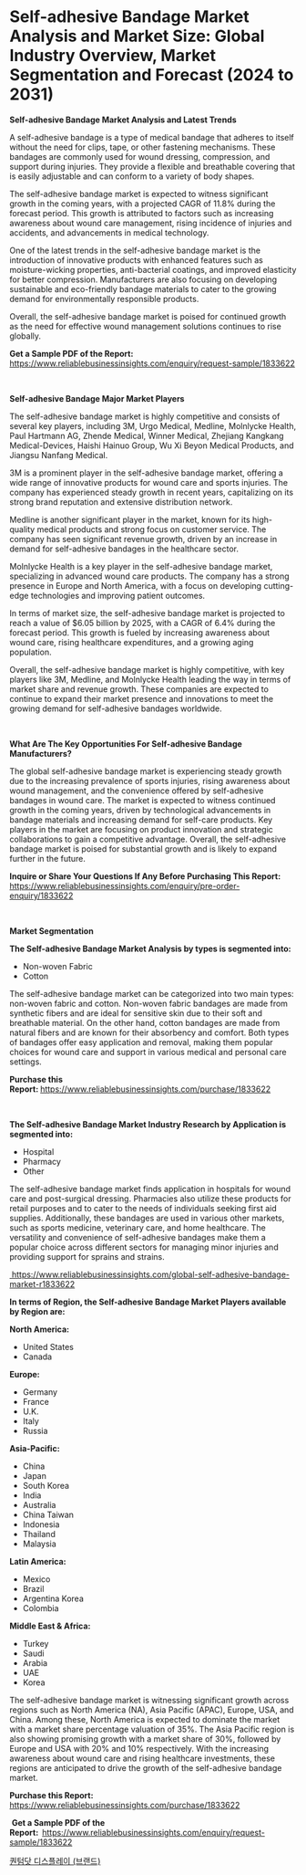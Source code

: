 <p><h1>Self-adhesive Bandage Market Analysis and Market Size: Global Industry Overview, Market Segmentation and Forecast (2024 to 2031)</h1></p><p><strong>Self-adhesive Bandage Market Analysis and Latest Trends</strong></p>
<p><p>A self-adhesive bandage is a type of medical bandage that adheres to itself without the need for clips, tape, or other fastening mechanisms. These bandages are commonly used for wound dressing, compression, and support during injuries. They provide a flexible and breathable covering that is easily adjustable and can conform to a variety of body shapes.</p><p>The self-adhesive bandage market is expected to witness significant growth in the coming years, with a projected CAGR of 11.8% during the forecast period. This growth is attributed to factors such as increasing awareness about wound care management, rising incidence of injuries and accidents, and advancements in medical technology.</p><p>One of the latest trends in the self-adhesive bandage market is the introduction of innovative products with enhanced features such as moisture-wicking properties, anti-bacterial coatings, and improved elasticity for better compression. Manufacturers are also focusing on developing sustainable and eco-friendly bandage materials to cater to the growing demand for environmentally responsible products.</p><p>Overall, the self-adhesive bandage market is poised for continued growth as the need for effective wound management solutions continues to rise globally.</p></p>
<p><strong>Get a Sample PDF of the Report:&nbsp;</strong> <a href="https://www.reliablebusinessinsights.com/enquiry/request-sample/1833622">https://www.reliablebusinessinsights.com/enquiry/request-sample/1833622</a></p>
<p>&nbsp;</p>
<p><strong>Self-adhesive Bandage Major Market Players</strong></p>
<p><p>The self-adhesive bandage market is highly competitive and consists of several key players, including 3M, Urgo Medical, Medline, Molnlycke Health, Paul Hartmann AG, Zhende Medical, Winner Medical, Zhejiang Kangkang Medical-Devices, Haishi Hainuo Group, Wu Xi Beyon Medical Products, and Jiangsu Nanfang Medical.</p><p>3M is a prominent player in the self-adhesive bandage market, offering a wide range of innovative products for wound care and sports injuries. The company has experienced steady growth in recent years, capitalizing on its strong brand reputation and extensive distribution network.</p><p>Medline is another significant player in the market, known for its high-quality medical products and strong focus on customer service. The company has seen significant revenue growth, driven by an increase in demand for self-adhesive bandages in the healthcare sector.</p><p>Molnlycke Health is a key player in the self-adhesive bandage market, specializing in advanced wound care products. The company has a strong presence in Europe and North America, with a focus on developing cutting-edge technologies and improving patient outcomes.</p><p>In terms of market size, the self-adhesive bandage market is projected to reach a value of $6.05 billion by 2025, with a CAGR of 6.4% during the forecast period. This growth is fueled by increasing awareness about wound care, rising healthcare expenditures, and a growing aging population.</p><p>Overall, the self-adhesive bandage market is highly competitive, with key players like 3M, Medline, and Molnlycke Health leading the way in terms of market share and revenue growth. These companies are expected to continue to expand their market presence and innovations to meet the growing demand for self-adhesive bandages worldwide.</p></p>
<p>&nbsp;</p>
<p><strong>What Are The Key Opportunities For Self-adhesive Bandage Manufacturers?</strong></p>
<p><p>The global self-adhesive bandage market is experiencing steady growth due to the increasing prevalence of sports injuries, rising awareness about wound management, and the convenience offered by self-adhesive bandages in wound care. The market is expected to witness continued growth in the coming years, driven by technological advancements in bandage materials and increasing demand for self-care products. Key players in the market are focusing on product innovation and strategic collaborations to gain a competitive advantage. Overall, the self-adhesive bandage market is poised for substantial growth and is likely to expand further in the future.</p></p>
<p><strong>Inquire or Share Your Questions If Any Before Purchasing This Report:</strong> <a href="https://www.reliablebusinessinsights.com/enquiry/pre-order-enquiry/1833622">https://www.reliablebusinessinsights.com/enquiry/pre-order-enquiry/1833622</a></p>
<p>&nbsp;</p>
<p><strong>Market Segmentation</strong></p>
<p><strong>The Self-adhesive Bandage Market Analysis by types is segmented into:</strong></p>
<p><ul><li>Non-woven Fabric</li><li>Cotton</li></ul></p>
<p><p>The self-adhesive bandage market can be categorized into two main types: non-woven fabric and cotton. Non-woven fabric bandages are made from synthetic fibers and are ideal for sensitive skin due to their soft and breathable material. On the other hand, cotton bandages are made from natural fibers and are known for their absorbency and comfort. Both types of bandages offer easy application and removal, making them popular choices for wound care and support in various medical and personal care settings.</p></p>
<p><strong>Purchase this Report:&nbsp;</strong><a href="https://www.reliablebusinessinsights.com/purchase/1833622">https://www.reliablebusinessinsights.com/purchase/1833622</a></p>
<p>&nbsp;</p>
<p><strong>The Self-adhesive Bandage Market Industry Research by Application is segmented into:</strong></p>
<p><ul><li>Hospital</li><li>Pharmacy</li><li>Other</li></ul></p>
<p><p>The self-adhesive bandage market finds application in hospitals for wound care and post-surgical dressing. Pharmacies also utilize these products for retail purposes and to cater to the needs of individuals seeking first aid supplies. Additionally, these bandages are used in various other markets, such as sports medicine, veterinary care, and home healthcare. The versatility and convenience of self-adhesive bandages make them a popular choice across different sectors for managing minor injuries and providing support for sprains and strains.</p></p>
<p><a href="https://www.reliablebusinessinsights.com/global-self-adhesive-bandage-market-r1833622">&nbsp;https://www.reliablebusinessinsights.com/global-self-adhesive-bandage-market-r1833622</a></p>
<p><strong>In terms of Region, the Self-adhesive Bandage Market Players available by Region are:</strong></p>
<p>
    <p> <strong> North America: </strong>
        <ul>
            <li>United States</li>
            <li>Canada</li>
        </ul>
        </p> 
    <p> <strong> Europe: </strong>
        <ul>
            <li>Germany</li>
            <li>France</li>
            <li>U.K.</li>
            <li>Italy</li>
            <li>Russia</li>
        </ul>
        </p> 
    <p> <strong> Asia-Pacific: </strong>
        <ul>
            <li>China</li>
            <li>Japan</li>
            <li>South Korea</li>
            <li>India</li>
            <li>Australia</li>
            <li>China Taiwan</li>
            <li>Indonesia</li>
            <li>Thailand</li>
            <li>Malaysia</li>
        </ul>
        </p> 
    <p> <strong> Latin America: </strong>
        <ul>
            <li>Mexico</li>
            <li>Brazil</li>
            <li>Argentina Korea</li>
            <li>Colombia</li>
        </ul>
        </p> 
    <p> <strong> Middle East & Africa: </strong>
        <ul>
            <li>Turkey</li>
            <li>Saudi</li>
            <li>Arabia</li>
            <li>UAE</li>
            <li>Korea</li>
        </ul>
    </p>
    </p>
<p><p>The self-adhesive bandage market is witnessing significant growth across regions such as North America (NA), Asia Pacific (APAC), Europe, USA, and China. Among these, North America is expected to dominate the market with a market share percentage valuation of 35%. The Asia Pacific region is also showing promising growth with a market share of 30%, followed by Europe and USA with 20% and 10% respectively. With the increasing awareness about wound care and rising healthcare investments, these regions are anticipated to drive the growth of the self-adhesive bandage market.</p></p>
<p><strong>Purchase this Report: </strong><a href="https://www.reliablebusinessinsights.com/purchase/1833622">https://www.reliablebusinessinsights.com/purchase/1833622</a></p>
<p>&nbsp;<strong>Get a Sample PDF of the Report:&nbsp;&nbsp;</strong><a href="https://www.reliablebusinessinsights.com/enquiry/request-sample/1833622">https://www.reliablebusinessinsights.com/enquiry/request-sample/1833622</a></p>
<p><strong></strong></p>
<p><p><a href="https://medium.com/@treyhettinger2023/%EC%96%91%EC%9E%90%EB%8B%B7-%EB%94%94%EC%8A%A4%ED%94%8C%EB%A0%88%EC%9D%B4-%EB%B8%8C%EB%9E%9C%EB%93%9C-%EC%8B%9C%EC%9E%A5-%EA%B2%BD%EC%9F%81-%EB%B6%84%EC%84%9D-%EC%8B%9C%EC%9E%A5-%EB%8F%99%ED%96%A5-%EB%B0%8F-2031%EB%85%84%EA%B9%8C%EC%A7%80%EC%9D%98-%EC%98%88%EC%B8%A1-6815f9858bed">퀀텀닷 디스플레이 (브랜드)</a></p></p>